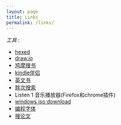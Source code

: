 ```yaml
---
layout: page
title: Links
permalink: /links/
---
```





*工具* :

- [hexed](https://hexed.it/)
- [draw.io](https://www.draw.io/)
- [鸠摩搜书](https://www.jiumodiary.com/)
- [kindle伴侣](https://bookfere.com/)
- [英文书](http://www.libgen.io/)
- [胖次搜索](https://www.panc.cc/)
- Listen 1 音乐播放器(Firefox和chrome插件)
- [windows iso download](http://windowsiso.net/)
- [编程字体](https://app.programmingfonts.org)
- [搜论文](https://dblp.org)
